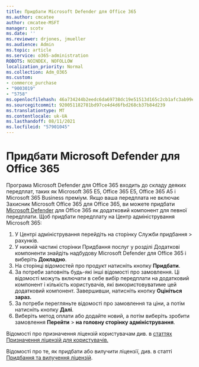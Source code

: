 ```yaml
---
title: Придбати Microsoft Defender для Office 365
ms.author: cmcatee
author: cmcatee-MSFT
manager: scotv
ms.date: ''
ms.reviewer: drjones, jmueller
ms.audience: Admin
ms.topic: article
ms.service: o365-administration
ROBOTS: NOINDEX, NOFOLLOW
localization_priority: Normal
ms.collection: Adm_O365
ms.custom:
- commerce_purchase
- "9003019"
- "5758"
ms.openlocfilehash: 46a734244b2eedc6da69738dc19e51513d165c2cb1afc3ab99e91a856e20f674
ms.sourcegitcommit: 920051182781bd97ce4d4d6fbd268cb37b84d239
ms.translationtype: MT
ms.contentlocale: uk-UA
ms.lasthandoff: 08/11/2021
ms.locfileid: "57901045"
---
```

# <a name="purchase-microsoft-defender-for-office-365"></a>Придбати Microsoft Defender для Office 365

Програма Microsoft Defender для Office 365 входить до складу деяких передплат, таких як Microsoft 365 E5, Office 365 E5, Office 365 A5 і Microsoft 365 Business преміум. Якщо ваша передплата не включає Захисник Microsoft Office 365 для Office 365, ви можете придбати [Microsoft Defender](https://docs.microsoft.com/microsoft-365/security/office-365-security/office-365-atp) для Office 365 як додатковий компонент для певної передплати. Щоб придбати передплату на Центр адміністрування Microsoft 365:

1. У Центрі адміністрування перейдіть на сторінку Служби придбання  >  [](https://go.microsoft.com/fwlink/p/?linkid=868433) рахунків.
2. У нижній  частині сторінки Придбання  послуг у розділі Додаткові компоненти знайдіть надбудову Microsoft Defender для Office 365 і виберіть **Докладно**.
3. На сторінці відомостей про продукт натисніть кнопку **Придбати**.
4. За потреби заповніть будь-які інші відомості про замовлення. Ці відомості можуть включати в себе вибір передплати на додатковий компонент і кількість користувачів, які використовуватиме цей додатковий компонент. Завершивши, натисніть кнопку **Оцініться зараз.**
5. За потреби перегляньте відомості про замовлення та ціни, а потім натисніть кнопку **Далі**.
6. Виберіть метод оплати або додайте новий, а потім виберіть зробити замовлення **Перейти**  >  **на головну сторінку адміністрування**.

Відомості про призначення ліцензій користувачам див. в [статтях Призначення ліцензій для користувачів.](https://docs.microsoft.com/microsoft-365/admin/manage/assign-licenses-to-users)

Відомості про те, як придбати або вилучити ліцензії, див. в статті [Придбання та вилучення ліцензій](https://docs.microsoft.com/microsoft-365/commerce/licenses/buy-licenses#buy-or-remove-licenses-for-your-business-subscription).